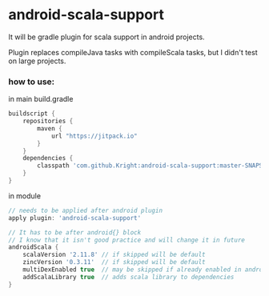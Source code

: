 # android-scala-support
It will be gradle plugin for scala support in android projects.

Plugin replaces compileJava tasks with compileScala tasks, but I didn't test on large projects.

### how to use:

in main build.gradle
```groovy
buildscript {
    repositories {
        maven {
            url "https://jitpack.io"
        }
    }
    dependencies {
        classpath 'com.github.Kright:android-scala-support:master-SNAPSHOT' // the newest version
    }
}
```

in module
```groovy
// needs to be applied after android plugin
apply plugin: 'android-scala-support'

// It has to be after android{} block
// I know that it isn't good practice and will change it in future
androidScala {
    scalaVersion '2.11.8' // if skipped will be default
    zincVersion '0.3.11'  // if skipped will be default
    multiDexEnabled true  // may be skipped if already enabled in android{}
    addScalaLibrary true  // adds scala library to dependencies 
}
```
